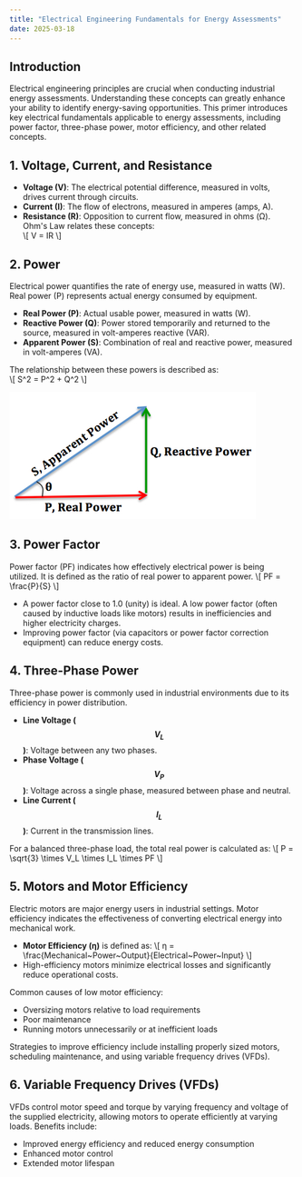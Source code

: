 ```yaml
---
title: "Electrical Engineering Fundamentals for Energy Assessments"
date: 2025-03-18
---
```


## Introduction
Electrical engineering principles are crucial when conducting industrial energy assessments. Understanding these concepts can greatly enhance your ability to identify energy-saving opportunities. This primer introduces key electrical fundamentals applicable to energy assessments, including power factor, three-phase power, motor efficiency, and other related concepts.

## 1. Voltage, Current, and Resistance
- **Voltage (V)**: The electrical potential difference, measured in volts, drives current through circuits.
- **Current (I)**: The flow of electrons, measured in amperes (amps, A).
- **Resistance (R)**: Opposition to current flow, measured in ohms (Ω). Ohm's Law relates these concepts:  
  \\[ V = IR \\]

## 2. Power
Electrical power quantifies the rate of energy use, measured in watts (W). Real power (P) represents actual energy consumed by equipment.
- **Real Power (P)**: Actual usable power, measured in watts (W).
- **Reactive Power (Q)**: Power stored temporarily and returned to the source, measured in volt-amperes reactive (VAR).
- **Apparent Power (S)**: Combination of real and reactive power, measured in volt-amperes (VA).

The relationship between these powers is described as:  
\\[ S^2 = P^2 + Q^2 \\]

![Power Factor Traingle](/assets/electric_power_factor.jpg)

## 3. Power Factor
Power factor (PF) indicates how effectively electrical power is being utilized. It is defined as the ratio of real power to apparent power.
\\[ PF = \frac{P}{S} \\]
- A power factor close to 1.0 (unity) is ideal. A low power factor (often caused by inductive loads like motors) results in inefficiencies and higher electricity charges.
- Improving power factor (via capacitors or power factor correction equipment) can reduce energy costs.

## 4. Three-Phase Power
Three-phase power is commonly used in industrial environments due to its efficiency in power distribution.
- **Line Voltage ($$V_L$$)**: Voltage between any two phases.
- **Phase Voltage ($$V_P$$)**: Voltage across a single phase, measured between phase and neutral.
- **Line Current ($$I_L$$)**: Current in the transmission lines.

For a balanced three-phase load, the total real power is calculated as:
\\[ P = \sqrt{3} \times V_L \times I_L \times PF \\]



## 5. Motors and Motor Efficiency
Electric motors are major energy users in industrial settings. Motor efficiency indicates the effectiveness of converting electrical energy into mechanical work.
- **Motor Efficiency (η)** is defined as:
\\[ η = \frac{Mechanical~Power~Output}{Electrical~Power~Input} \\]
- High-efficiency motors minimize electrical losses and significantly reduce operational costs.

Common causes of low motor efficiency:
- Oversizing motors relative to load requirements
- Poor maintenance
- Running motors unnecessarily or at inefficient loads

Strategies to improve efficiency include installing properly sized motors, scheduling maintenance, and using variable frequency drives (VFDs).

## 6. Variable Frequency Drives (VFDs)
VFDs control motor speed and torque by varying frequency and voltage of the supplied electricity, allowing motors to operate efficiently at varying loads. Benefits include:
- Improved energy efficiency and reduced energy consumption
- Enhanced motor control
- Extended motor lifespan
